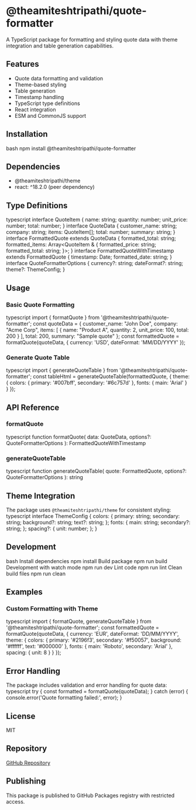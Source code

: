 # @theamiteshtripathi/quote-formatter

A TypeScript package for formatting and styling quote data with theme integration and table generation capabilities.

## Features

- Quote data formatting and validation
- Theme-based styling
- Table generation
- Timestamp handling
- TypeScript type definitions
- React integration
- ESM and CommonJS support

## Installation
bash
npm install @theamiteshtripathi/quote-formatter


## Dependencies

- @theamiteshtripathi/theme
- react: ^18.2.0 (peer dependency)

## Type Definitions
typescript
interface QuoteItem {
name: string;
quantity: number;
unit_price: number;
total: number;
}
interface QuoteData {
customer_name: string;
company: string;
items: QuoteItem[];
total: number;
summary: string;
}
interface FormattedQuote extends QuoteData {
formatted_total: string;
formatted_items: Array<QuoteItem & {
formatted_price: string;
formatted_total: string;
}>;
}
interface FormattedQuoteWithTimestamp extends FormattedQuote {
timestamp: Date;
formatted_date: string;
}
interface QuoteFormatterOptions {
currency?: string;
dateFormat?: string;
theme?: ThemeConfig;
}


## Usage

### Basic Quote Formatting

typescript
import { formatQuote } from '@theamiteshtripathi/quote-formatter';
const quoteData = {
customer_name: "John Doe",
company: "Acme Corp",
items: [
{
name: "Product A",
quantity: 2,
unit_price: 100,
total: 200
}
],
total: 200,
summary: "Sample quote"
};
const formattedQuote = formatQuote(quoteData, {
currency: 'USD',
dateFormat: 'MM/DD/YYYY'
});


### Generate Quote Table
typescript
import { generateQuoteTable } from '@theamiteshtripathi/quote-formatter';
const tableHtml = generateQuoteTable(formattedQuote, {
theme: {
colors: {
primary: '#007bff',
secondary: '#6c757d'
},
fonts: {
main: 'Arial'
}
}
});


## API Reference

### formatQuote
typescript
function formatQuote(
data: QuoteData,
options?: QuoteFormatterOptions
): FormattedQuoteWithTimestamp


### generateQuoteTable
typescript
function generateQuoteTable(
quote: FormattedQuote,
options?: QuoteFormatterOptions
): string


## Theme Integration

The package uses `@theamiteshtripathi/theme` for consistent styling:
typescript
interface ThemeConfig {
colors: {
primary: string;
secondary: string;
background?: string;
text?: string;
};
fonts: {
main: string;
secondary?: string;
};
spacing?: {
unit: number;
};
}


## Development
bash
Install dependencies
npm install
Build package
npm run build
Development with watch mode
npm run dev
Lint code
npm run lint
Clean build files
npm run clean



## Examples

### Custom Formatting with Theme
typescript
import { formatQuote, generateQuoteTable } from '@theamiteshtripathi/quote-formatter';
const formattedQuote = formatQuote(quoteData, {
currency: 'EUR',
dateFormat: 'DD/MM/YYYY',
theme: {
colors: {
primary: '#2196f3',
secondary: '#f50057',
background: '#ffffff',
text: '#000000'
},
fonts: {
main: 'Roboto',
secondary: 'Arial'
},
spacing: {
unit: 8
}
}
});


## Error Handling

The package includes validation and error handling for quote data:
typescript
try {
const formatted = formatQuote(quoteData);
} catch (error) {
console.error('Quote formatting failed:', error);
}


## License

MIT

## Repository

[GitHub Repository](https://github.com/theamiteshtripathi/SaaSFactory/tree/main/packages/quote-formatter)

## Publishing

This package is published to GitHub Packages registry with restricted access.
